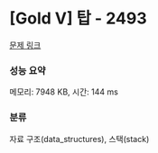 # [Gold V] 탑 - 2493 

[문제 링크](https://www.acmicpc.net/problem/2493) 

### 성능 요약

메모리: 7948 KB, 시간: 144 ms

### 분류

자료 구조(data_structures), 스택(stack)

